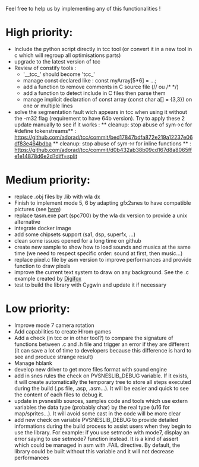 Feel free to help us by implementing any of this functionalities !

# High priority:

- Include the python script directly in tcc tool (or convert it in a new tool in c which will regroup all optimisations parts)
- upgrade to the latest version of tcc
- Review of constify tools :
	- '\_\_tcc_' should become 'tcc_'
	- manage const declared like : const myArray[5*6] = ...;
	- add a function to remove comments in C source file (// ou /* */)
	- add a function to detect include in C files then parse them
	- manage implicit declaration of const array (const char a[] = {3,3}) on one or multiple lines
- solve the segmentation fault wich appears in tcc when using it without the -m32 flag (requirement to have 64b version). Try to apply these 2 update manually to see if it works :
** cleanup: stop abuse of sym->c for #define tokenstreams** : https://github.com/adorad/tcc/commit/bed17847bdfa872e219a12237e06df83e464bdba
** cleanup: stop abuse of sym->r for inline functions ** : https://github.com/adorad/tcc/commit/d0b432ab38b09cd167d8a8065ffe1e14878d6e2d?diff=split

# Medium priority:

- replace .obj files by .lib with wla dx
- Finish to implement mode 5, 6 by adapting gfx2snes to have compatible pictures (see [here](https://github.com/alekmaul/pvsneslib/issues/14))
- replace tasm.exe part (spc700) by the wla dx version to provide a unix alternative
- integrate docker image
- add some chipsets support (sa1, dsp, superfx, ...)
- clean some issues opened for a long time on github
- create new sample to show how to load sounds and musics at the same time (we need to respect specific order: sound at first, then music...)
- replace pixel.c file by asm version to improve performances and provide function to draw pixels
- improve the current text system to draw on any background. See the .c example created by [Digifox](https://github.com/malayli/snes-bg3-text)
- test to build the library with Cygwin and update it if necessary

# Low priority:

- Improve mode 7 camera rotation
- Add capabilities to create HIrom games
- Add a check (in tcc or in other tool?) to compare the signature of functions between .c and .h file and trigger an error if they are different (it can save a lot of time to developers because this difference is hard to see and produce strange result)
- Manage hblank
- develop new driver to get more files format with sound engine
- add in snes rules the check on PVSNESLIB_DEBUG variable. If it exists, it will create automatically the temporary tree to store all steps executed during the build (.ps file, .asp, .asm...). It will be easier and quick to see the content of each files to debug it.
- update in pvsneslib sources, samples code and tools which use extern variables the data type (probably char) by the real type (u16 for map/sprites...). It will avoid some cast in the code will be more clear
- add new check on variable PVSNESLIB_DEBUG to provide detailed informations during the build process to assist users when they begin to use the library. For example: if you use setmode with mode7, display an error saying to use setmode7 function instead. It is a kind of assert which could be managed in asm with .FAIL directive. By default, the library could be built without this variable and it will not decrease performances